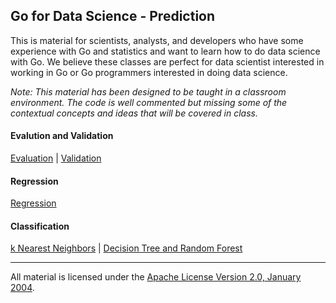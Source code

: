 ## Go for Data Science - Prediction
This is material for scientists, analysts, and developers who have some experience with Go and statistics and want to learn how to do data science with Go. We believe these classes are perfect for data scientist interested in working in Go or Go programmers interested in doing data science.

*Note: This material has been designed to be taught in a classroom environment. The code is well commented but missing some of the contextual concepts and ideas that will be covered in class.*

#### Evalution and Validation
[Evaluation](../../../topics/data_science/evaluation/README.md) | 
[Validation](../../../topics/data_science/validation/README.md) 

#### Regression

[Regression](../../../topics/data_science/regression/README.md) 

#### Classification

[k Nearest Neighbors](../../../topics/data_science/classification_kNN/README.md) | 
[Decision Tree and Random Forest](../../../topics/data_science/classification_trees/README.md) 

___
All material is licensed under the [Apache License Version 2.0, January 2004](http://www.apache.org/licenses/LICENSE-2.0).
